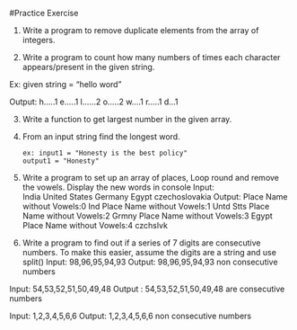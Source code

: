 #Practice Exercise

1. Write a program to remove duplicate elements from the array of integers.

2.  Write a program to count how many numbers of times each character appears/present in the given string.

Ex: given string = “hello word”

   Output:
     h.....1
     e.....1
     l......2
     o.....2
     w....1
     r.....1
     d...1

3. Write a function to get largest number in the given array.

4. From an input string find the longest word.

       ex: input1 = "Honesty is the best policy"
       output1 = "Honesty"

1. Write a program to set up an array of places, Loop round and remove the vowels. Display the new words in console
    Input:          
       India
       United States
       Germany
       Egypt
       czechoslovakia
    Output:
       Place Name without Vowels:0 Ind
       Place Name without Vowels:1 Untd Stts
       Place Name without Vowels:2 Grmny
       Place Name without Vowels:3 Egypt
       Place Name without Vowels:4 czchslvk

2. Write a program to find out if a series of 7 digits are consecutive numbers. To make this easier, assume the digits are a string and use split()
Input: 98,96,95,94,93
Output: 98,96,95,94,93   non consecutive numbers

Input: 54,53,52,51,50,49,48
Output : 54,53,52,51,50,49,48 are consecutive numbers

Input: 1,2,3,4,5,6,6
Output: 1,2,3,4,5,6,6 non consecutive numbers      